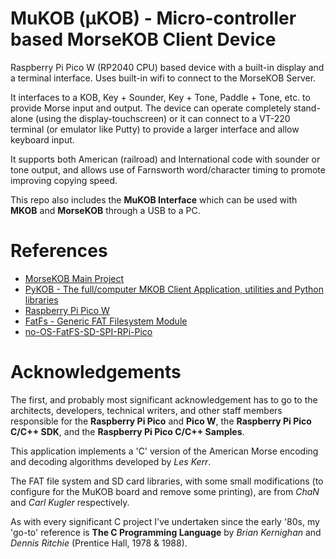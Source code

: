 # MuKOB (μKOB) - Micro-controller based MorseKOB Client Device

Raspberry Pi Pico W (RP2040 CPU) based device with a built-in display and
a terminal interface. Uses built-in wifi to connect to the MorseKOB Server.

It interfaces to a KOB, Key + Sounder, Key + Tone, Paddle + Tone, etc. to provide Morse
input and output. The device can operate completely stand-alone (using the
display-touchscreen) or it can connect to a VT-220 terminal (or emulator like Putty)
to provide a larger interface and allow keyboard input.

It supports both American (railroad) and International code with sounder or tone
output, and allows use of Farnsworth word/character timing to promote improving
copying speed.

This repo also includes the **MuKOB Interface** which can be used with **MKOB** and **MorseKOB** through a USB to a PC.

# References
* [MorseKOB Main Project](https://github.com/MorseKOB)
* [PyKOB - The full/computer MKOB Client Application, utilities and Python libraries](https://github.com/MorseKOB/PyKOB)
* [Raspberry Pi Pico W](https://www.raspberrypi.com/documentation/microcontrollers/raspberry-pi-pico.html)
* [FatFs - Generic FAT Filesystem Module](http://elm-chan.org/fsw/ff/00index_e.html)
* [no-OS-FatFS-SD-SPI-RPi-Pico](https://github.com/carlk3/no-OS-FatFS-SD-SPI-RPi-Pico)

# Acknowledgements
The first, and probably most significant acknowledgement has to go to the architects, developers, technical writers, and other staff members responsible for the **Raspberry Pi Pico** and **Pico W**, the **Raspberry Pi Pico C/C++ SDK**, and the **Raspberry Pi Pico C/C++ Samples**.

This application implements a 'C' version of the American Morse encoding and decoding algorithms developed by *Les Kerr*.

The FAT file system and SD card libraries, with some small modifications (to configure for the MuKOB board and remove some printing), are from *ChaN* and *Carl Kugler* respectively.

As with every significant C project I've undertaken since the early '80s, my 'go-to' reference is **The C Programming Language** by *Brian Kernighan* and *Dennis Ritchie* (Prentice Hall, 1978 & 1988).
